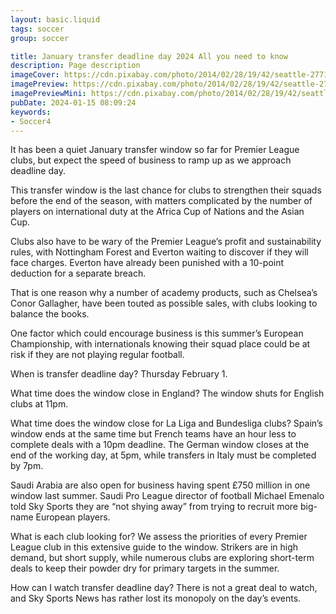```yaml
---
layout: basic.liquid
tags: soccer
group: soccer

title: January transfer deadline day 2024 All you need to know
description: Page description
imageCover: https://cdn.pixabay.com/photo/2014/02/28/19/42/seattle-277120_1280.jpg
imagePreview: https://cdn.pixabay.com/photo/2014/02/28/19/42/seattle-277120_1280.jpg
imagePreviewMini: https://cdn.pixabay.com/photo/2014/02/28/19/42/seattle-277120_1280.jpg
pubDate: 2024-01-15 08:09:24
keywords:
- Soccer4
---
```


It has been a quiet January transfer window so far for Premier League clubs, but expect the speed of business to ramp up as we approach deadline day.

This transfer window is the last chance for clubs to strengthen their squads before the end of the season, with matters complicated by the number of players on international duty at the Africa Cup of Nations and the Asian Cup.

Clubs also have to be wary of the Premier League’s profit and sustainability rules, with Nottingham Forest and Everton waiting to discover if they will face charges. Everton have already been punished with a 10-point deduction for a separate breach.

That is one reason why a number of academy products, such as Chelsea’s Conor Gallagher, have been touted as possible sales, with clubs looking to balance the books.

One factor which could encourage business is this summer’s European Championship, with internationals knowing their squad place could be at risk if they are not playing regular football.

When is transfer deadline day?
Thursday February 1.

What time does the window close in England?
The window shuts for English clubs at 11pm.

What time does the window close for La Liga and Bundesliga clubs?
Spain’s window ends at the same time but French teams have an hour less to complete deals with a 10pm deadline. The German window closes at the end of the working day, at 5pm, while transfers in Italy must be completed by 7pm.

Saudi Arabia are also open for business having spent £750 million in one window last summer. Saudi Pro League director of football Michael Emenalo told Sky Sports they are “not shying away” from trying to recruit more big-name European players.

What is each club looking for?
We assess the priorities of every Premier League club in this extensive guide to the window. Strikers are in high demand, but short supply, while numerous clubs are exploring short-term deals to keep their powder dry for primary targets in the summer.

How can I watch transfer deadline day?
There is not a great deal to watch, and Sky Sports News has rather lost its monopoly on the day’s events. 
